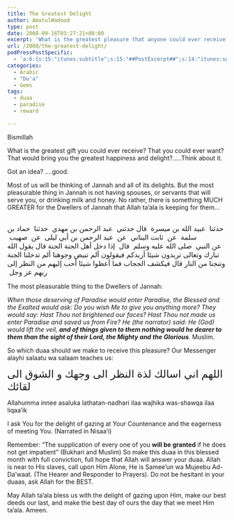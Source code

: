 ```yaml
---
title: The Greatest Delight
author: AmatulWadood
type: post
date: 2008-09-16T03:27:21+00:00
excerpt: 'What is the greatest pleasure that anyone could ever receive? The Prophet sal Allahu alayhi wa sallam conveys to us what will bring the most happiness to the people of Jannah in a special hadeeth. '
url: /2008/the-greatest-delight/
podPressPostSpecific:
  - 'a:6:{s:15:"itunes:subtitle";s:15:"##PostExcerpt##";s:14:"itunes:summary";s:15:"##PostExcerpt##";s:15:"itunes:keywords";s:17:"##WordPressCats##";s:13:"itunes:author";s:10:"##Global##";s:15:"itunes:explicit";s:2:"No";s:12:"itunes:block";s:2:"No";}'
categories:
  - Arabic
  - "Du'a"
  - Gems
tags:
  - duaa
  - paradise
  - reward

---
```

Bismillah

What is the greatest gift you could ever receive? That you could ever want? That would bring you the greatest happiness and delight?&#8230;..Think about it.

Got an idea? &#8230;.good.

Most of us will be thinking of Jannah and all of its delights. But the most pleasurable thing in Jannah is not having spouses, or servants that will serve you, or drinking milk and honey. No rather, there is something MUCH GREATER for the Dwellers of Jannah that Allah ta&#8217;ala is keeping for them&#8230;
  
<span style="font-family: garamond,serif;"><br /> </span><span style="font-size: medium;">حدثنا ‏ ‏عبيد الله بن ميسرة ‏ ‏قال حدثني ‏ ‏عبد الرحمن بن مهدي ‏ ‏حدثنا ‏ ‏حماد بن سلمة ‏ ‏عن ‏ ‏ثابت البناني ‏ ‏عن ‏ ‏عبد الرحمن بن أبي ليلى ‏ ‏عن ‏ ‏صهيب ‏<br /> ‏عن النبي ‏ ‏صلى الله عليه وسلم ‏ ‏قال ‏ ‏إذا دخل أهل الجنة الجنة قال يقول الله تبارك وتعالى تريدون شيئا أزيدكم فيقولون ألم تبيض وجوهنا ألم </span> <span style="font-size: medium;">تدخلنا الجنة وتنجنا من النار قال فيكشف الحجاب فما أعطوا شيئا أحب إليهم من النظر إلى ربهم عز وجل ‏</span>
  
The most pleasurable thing to the Dwellers of Jannah:
  
_When those deserving of Paradise would enter Paradise, the Blessed and the Exalted would ask: Do you wish Me to give you anything more? They would say: Hast Thou not brightened our faces? Hast Thou not made us enter Paradise and saved us from Fire? He (the narrator) said: He (God) would lift the veil, **and of things given to them nothing would he dearer to them than the sight of their Lord, the Mighty and the Glorious**._ Muslim.

So which duaa should we make to receive this pleasure? Our Messenger alayhi salaatu wa salaam teaches us:
  
<span style="font-size: x-large;">اللهم اني اسالك </span><span style="font-size: x-large;">لذة النظر الى وجهك و الشوق الى لقائك</span>
  
Allahumma innee asaluka lathatan-nadhari ilaa wajhika was-shawqa ilaa liqaa&#8217;ik
  
I ask You for the delight of gazing at Your Countenance and the eagerness of meeting You. (Narrated in Nisaa&#8217;i)

Remember: &#8220;The supplication of every one of you **will be granted** if he does not get impatient&#8221; (Bukhari and Muslim) So make this duaa in this blessed month with full conviction, full hope that Allah will answer your duaa. Allah is near to His slaves, call upon Him Alone, He is Samee&#8217;un wa Mujeebu Ad-Da&#8217;waat. (The Hearer and Responder to Prayers). Do not be hesitant in your duaas, ask Allah for the BEST.

May Allah ta&#8217;ala bless us with the delight of gazing upon Him, make our best deeds our last, and make the best day of ours the day that we meet Him ta&#8217;ala. Ameen.
